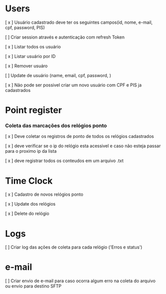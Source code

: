 # Users


  [ x ] Usuário cadastrado deve ter os seguintes campos(id, nome, e-mail, cpf, password, PIS)

  [ ] Criar session através e autenticação com refresh Token

  [ x ] Listar todos os usuário

  [ x ] Listar usuário por ID

  [ x ] Remover usuáro

  [ ] Update de usuário (name, email, cpf, password, )

  [ x ] Não pode ser possivel criar um novo usuário com CPF e PIS ja cadastrados 


# Point register

### Coleta das marcações dos relógios ponto
  [ x ] Deve coletar os registros de ponto de todos os relógios cadastrados 

  [ x ] deve verificar se o ip do relógio esta acessivel e caso não esteja passar para o proximo ip da lista

  [ x ] deve registrar todos os conteudos em um arquivo .txt



# Time Clock

  [ x ] Cadastro de novos relógios ponto

  [ x ] Update dos relógios
  
  [ x ] Delete do relógio
  

# Logs

  [ ] Criar log das ações de coleta para cada relógio ('Erros e status')

# e-mail

  [ ] Criar envio de e-mail para caso ocorra algum erro na coleta do arquivo ou envio para destino SFTP

